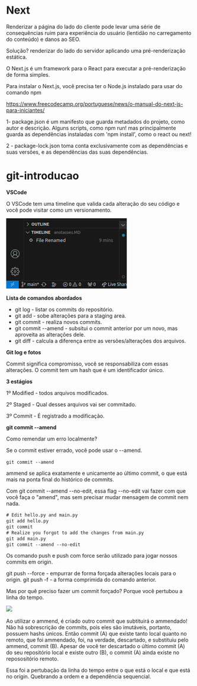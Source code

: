 <head>
  <link rel="stylesheet" type="text/css" href="style.css">
</head>

# Next

Renderizar a página do lado do cliente pode levar uma série de consequências ruim para experiência do usuário (lentidão no carregamento do conteúdo) e danos ao SEO. 

Solução? renderizar do lado do servidor aplicando uma pré-renderização estática. 

O Next.js é um framework para o React para executar a pré-renderização de forma simples. 

Para instalar o Next.js, você precisa ter o Node.js instalado para usar do comando npm

https://www.freecodecamp.org/portuguese/news/o-manual-do-next-js-para-iniciantes/

1- package.json é um manifesto que guarda metadados do projeto, como autor e descrição. Alguns scripts, como npm run! mas principalmente guarda as dependências instaladas com 'npm install', como o react ou next!

2 - package-lock.json toma conta exclusivamente com as dependências e suas versões, e as dependências das suas dependências. 

# git-introducao

**VSCode**

O VSCode tem uma timeline que valida cada alteração do seu código e você pode visitar como um versionamento.

<div class="imagem-container">
  <img src="./imgs/image.png">
</div>

**Lista de comandos abordados**

* git log - listar os commits do repositório.
* git add - sobe alterações para a staging area.
* git commit - realiza novos commits.
* git commit --amend - subsitui o commit anterior por um novo, mas aproveita as alterações dele.
* git diff - calcula a diferença entre as versões/alterações dos arquivos.

**Git log e fotos**

Commit significa compromisso, você se responsabiliza com essas alterações. O commit tem um hash que é um identificador único.


**3 estágios**

1º Modified - todos arquivos modificados.

2º Staged - Qual desses arquivos vai ser commitado.

3º Commit - É registrado a modificação.

**git commit --amend**

Como remendar um erro localmente?

Se o commit estiver errado, você pode usar o --amend.

```git commit --amend```

ammend se aplica exatamente e unicamente ao último commit, o que está mais na ponta final do histórico de commits.

Com git commit --amend --no-edit, essa flag --no-edit vai fazer com que você faça o "amend", mas sem precisar mudar mensagem de commit nem nada.

```
# Edit hello.py and main.py
git add hello.py
git commit 
# Realize you forgot to add the changes from main.py 
git add main.py 
git commit --amend --no-edit
```

Os comando push e push com force serão utilizado para jogar nossos commits em origin.

git push --force - empurrar de forma forçada alterações locais para o origin.
git push -f - a forma comprimida do comando anterior.

Mas por quê preciso fazer um commit forçado? Porque você pertubou a linha do tempo.

<div class="imagem-container">
  <img src="./imgs/lokitimeline.png" class="lokitimeline">
</div>


Ao utilizar o ammend, é criado outro commit que subtituirá o ammendado! Não há sobrescrição de commits, pois eles são imutáveis, portanto, possuem hashs únicos.
Então commit (A) que existe tanto local quanto no remoto, que foi ammendado, foi, na verdade, descartado, e substituiu pelo ammend, commit (B). 
Apesar de você ter descartado o último commit (A) do seu repositório local e existe outro (B), o commit (A) ainda existe no reposositório remoto.

Essa foi a pertubação da linha do tempo entre o que está o local e que está no origin. Quebrando a ordem e a dependência sequencial. 


<div class="imagem-container">
  <img src="./imgs/commitpertubado.png" class="commitpertubado>
</div>
